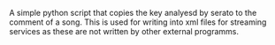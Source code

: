 A simple python script that copies the key analyesd by serato to the comment of a song. This is used for writing into xml files for streaming services as these are not written by other external programms.
